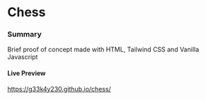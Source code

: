 # Chess

### Summary
Brief proof of concept made with HTML, Tailwind CSS and Vanilla Javascript

#### Live Preview
https://g33k4y230.github.io/chess/
